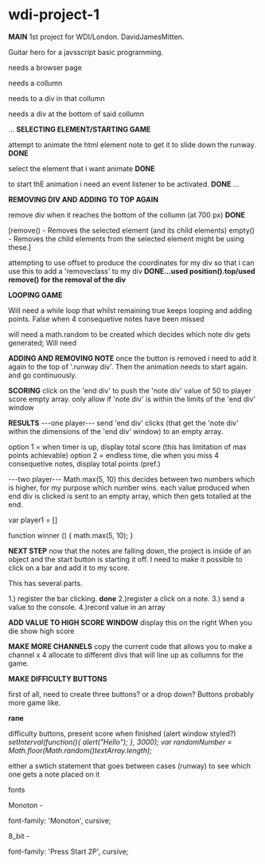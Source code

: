 # wdi-project-1

**MAIN**
1st project for WDI/London. DavidJamesMitten.

Guitar hero for a javsscript basic programming.

needs a browser page

needs a collumn

needs to a div in that collumn

needs a div at the bottom of said collumn




...
**SELECTING ELEMENT/STARTING GAME**

attempt to animate the html element note to get it to slide down the runway. **DONE**

select the element that i want animate **DONE**

to start thE animation i need an event listener to be activated. **DONE**
...

**REMOVING DIV AND ADDING TO TOP AGAIN**

remove div when it reaches the bottom of the collumn (at 700 px) **DONE**

[remove() - Removes the selected element (and its child elements)
empty() - Removes the child elements from the selected element
might be using these.]

attempting to use offset to produce the coordinates for my div so that i can use this to add a 'removeclass' to my div **DONE...used position().top/used remove() for the removal of the div**


**LOOPING GAME**

Will need a while loop that whilst remaining true keeps looping and adding points. False when 4 consequetive notes have been missed

will need a math.random to be created which decides which note div gets generated;
Will need


**ADDING AND REMOVING NOTE**
once the button is removed i need to add it again to the top of '.runway div'. Then the animation needs to start again. and go continuously.




**SCORING**
click on the 'end div' to push the 'note div' value of 50 to player score empty array. only allow if 'note div' is within the limits of the 'end div' window

**RESULTS**
---one player---
send 'end div' clicks (that get the 'note div' within the dimensions of the 'end div' window) to an empty array.

option 1 = when timer is up, display total score (this has limitation of max points achievable)
option 2 = endless time, die when you miss 4 consequetive notes, display total points (pref.)


---two player---
Math.max(5, 10) this decides between two numbers which is higher, for my purpose which number wins.
each value produced when end div is clicked is sent to an empty array, which then gets totalled at the end.


var player1 = []

 function winner () {
   math.max(5, 10);
 }



**NEXT STEP**
now that the notes are falling down, the project is inside of an object and the start button is starting it off. I need to make it possible to click on a bar and add it to my score.

This has several parts.

1.) register the bar clicking. **done**
2.)register a click on  a note.
3.) send a value to the console.
4.)record value in an array

**ADD VALUE TO HIGH SCORE WINDOW**
display this on the right
When you die show high score

**MAKE MORE CHANNELS**
copy the current code that allows you to make a channel x 4
allocate to different divs that will line up as collumns for the game.



**MAKE DIFFICULTY BUTTONS**

first of all, need to create three buttons? or a drop down? Buttons probably more game like.






**rane**

difficulty buttons,
present score when finished (alert window styled?)
*setInterval(function(){ alert("Hello"); }, 3000);
var randomNumber = Math.floor(Math.random()*textArray.length);**

either a swtich statement that goes between cases (runway) to see which one gets a note placed on it




fonts

Monoton -

<style>
@import url('https://fonts.googleapis.com/css?family=Monoton');
</style>

font-family: 'Monoton', cursive;

<link href="https://fonts.googleapis.com/css?family=Monoton" rel="stylesheet">

8_bit -

<link href="https://fonts.googleapis.com/css?family=Press+Start+2P" rel="stylesheet">

font-family: 'Press Start 2P', cursive;


<style>
@import url('https://fonts.googleapis.com/css?family=Press+Start+2P');
</style>
